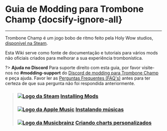 # Guia de Modding para Trombone Champ {docsify-ignore-all}
---
Trombone Champ é um jogo bobo de ritmo feito pela Holy Wow studios, [disponível na Steam](https://store.steampowered.com/app/1059990/Trombone_Champ/).

Esta Wiki serve como fonte de documentação e tutoriais para vários mods não oficiais criados para melhorar a sua experiência trombonística.

?> **Ajuda no Discord** Para suporte direito com esta guia, por favor visite-nos no **#modding-support** do [Discord de modding para Trombone Champ](https://discord.gg/KVzKRsbetJ) e peça ajuda. Favor ler as [Perguntas Frequentes (FAQ's)](faq) antes para ter certeza de que sua pergunta não foi respondida anteriormente.

> ### [![Logo da Steam](https://icongr.am/simple/steam.svg?color=A9A9A9&size=18.72)](pc-guide)&nbsp;[**Installing Mods**](installing-r2modman)
> 
> ### [![Logo da Apple Music](https://icongr.am/simple/applemusic.svg?color=A9A9A9&size=18.72)](pc-guide)&nbsp;[**Instalando músicas**](installing-songs)
> 
> ### [![Logo da Musicbrainz](https://icongr.am/simple/musicbrainz.svg?color=A9A9A9&size=18.72)](pc-guide)&nbsp;[**Criando charts personalizados**](creating-charts)
> 
><!-- > ### \[![Steam Logo\](https://icongr.am/simple/steam.svg?color=A9A9A9&size=18.72)](pc-guide)&nbsp;\[**Creating Mods**\](pc-guide) -->